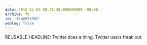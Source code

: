 ```yaml
---
date: 2015-11-04 08:41:45.000000000 -08:00
archive: fb
id: '1446655305'
weblog: false
---
```


REUSABLE HEADLINE: Twitter does a thing. Twitter users freak out.
